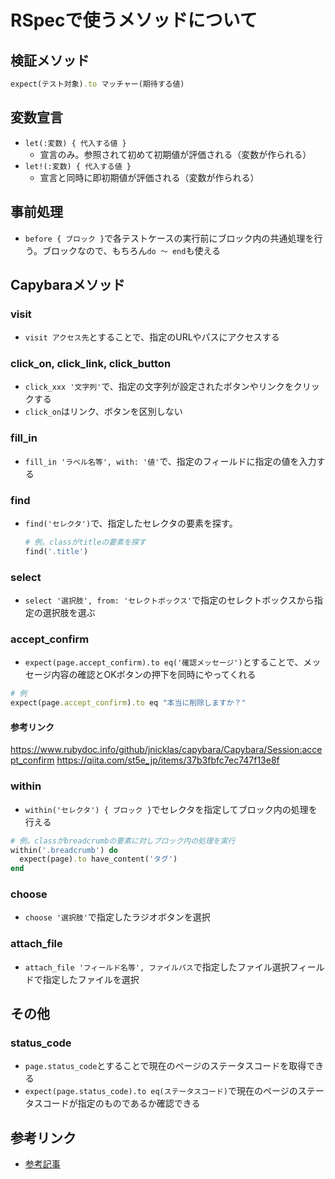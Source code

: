 # RSpecで使うメソッドについて

## 検証メソッド
```rb
expect(テスト対象).to マッチャー(期待する値)
```

## 変数宣言
- `let(:変数) { 代入する値 }`
  - 宣言のみ。参照されて初めて初期値が評価される（変数が作られる）
- `let!(:変数) { 代入する値 }`
  - 宣言と同時に即初期値が評価される（変数が作られる）

## 事前処理
- `before { ブロック }`で各テストケースの実行前にブロック内の共通処理を行う。ブロックなので、もちろん`do 〜 end`も使える

## Capybaraメソッド

### visit
- `visit アクセス先`とすることで、指定のURLやパスにアクセスする

### click_on, click_link, click_button
- `click_xxx '文字列'`で、指定の文字列が設定されたボタンやリンクをクリックする
- `click_on`はリンク、ボタンを区別しない

### fill_in
- `fill_in 'ラベル名等', with: '値'`で、指定のフィールドに指定の値を入力する

### find
- `find('セレクタ')`で、指定したセレクタの要素を探す。
  ```rb
  # 例。classがtitleの要素を探す
  find('.title')
  ```

### select
- `select '選択肢', from: 'セレクトボックス'`で指定のセレクトボックスから指定の選択肢を選ぶ

### accept_confirm
- `expect(page.accept_confirm).to eq('確認メッセージ')`とすることで、メッセージ内容の確認とOKボタンの押下を同時にやってくれる
```rb
# 例
expect(page.accept_confirm).to eq "本当に削除しますか？"
```
#### 参考リンク
<https://www.rubydoc.info/github/jnicklas/capybara/Capybara/Session:accept_confirm>
<https://qiita.com/st5e_jp/items/37b3fbfc7ec747f13e8f>

### within
- `within('セレクタ') { ブロック }`でセレクタを指定してブロック内の処理を行える
```rb
# 例。classがbreadcrumbの要素に対しブロック内の処理を実行
within('.breadcrumb') do
  expect(page).to have_content('タグ')
end
```

### choose
- `choose '選択肢'`で指定したラジオボタンを選択

### attach_file
- `attach_file 'フィールド名等', ファイルパス`で指定したファイル選択フィールドで指定したファイルを選択

## その他
### status_code
- `page.status_code`とすることで現在のページのステータスコードを取得できる
- `expect(page.status_code).to eq(ステータスコード)`で現在のページのステータスコードが指定のものであるか確認できる

## 参考リンク
- [参考記事](https://easyramble.com/form-tests-with-capybara.html)